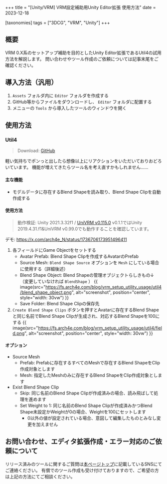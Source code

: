 +++
title = "[Unity/VRM] VRM設定補助用Unity Editor拡張 使用方法"
date = 2023-12-18

[taxonomies]
tags = ["3DCG", "VRM", "Unity"]
+++

## 概要

VRM 0.X系のセットアップ補助を目的としたUnity Editor拡張であるUtil4の試用方法を解説します。
問い合わせやツール作成のご依頼については記事末尾をご確認ください。

## 導入方法（汎用）

1. `Assets` フォルダ内に `Editor` フォルダを作成する
2. GitHub等からファイルをダウンロードし、 `Editor` フォルダに配置する
3. メニューの `Tools` から導入したツールのウィンドウを開く

## 使用方法

### Util4

> Download: [GitHub](https://github.com/arch4e/util4_for_unity)

軽い気持ちでポンっと出したら想像以上にリアクションをいただいておりおどろいています。
機能が増えてきたらツール名を考え直すかもしれません……

#### 主な機能

* モデルデータに存在するBlend Shapeを読み取り、Blend Shape Clipを自動作成する

#### 使用方法

> 動作検証: Unity 2021.3.32f1 / [UniVRM v0.115.0](https://github.com/vrm-c/UniVRM/releases)
> v0.1.1ではUnity 2019.4.31.f1&UniVRM v0.99.0でも動作することを確認しています。

デモ: https://x.com/arch4e_N/status/1736706173951496411

1. 各フィールドにGame Objectをセットする
   * Avatar Prefab: Blend Shape Clipを作成するAvatarのPrefab
   * Source Mesh: `Blend Shape Source` オプションを `Mesh` にしている場合に使用する（詳細後述）
   * Blend Shape Object: Blend Shapeの管理オブジェクトらしきもの↓（変更していなければ `BlendShape` ）
     {{ image(src="https://fs.arch4e.com/blog/vrm_setup_utility_usage/util4/blend_shape_object.png", alt="screenshot", position="center", style="width: 30vw") }}
   * Save Folder: Blend Shape Clipの保存先
1. `Create Blend Shape Clips` ボタンを押すとAvatarに存在するBlend Shapeと同じ名前でBlend Shape Clipが生成され、対応するBlend Shapeを100にする
   {{ image(src="https://fs.arch4e.com/blog/vrm_setup_utility_usage/util4/field.png", alt="screenshot", position="center", style="width: 30vw") }}

#### オプション

* Source Mesh
  * Prefab: Prefabに存在するすべてのMeshで存在するBlend ShapeをClip作成対象とします
  * Mesh: 指定したMeshのみに存在するBlend ShapeをClip作成対象とします
* Exist Blend Shape Clip
  * Skip: 同じ名前のBlend Shape Clipが作成済みの場合、読み飛ばして処理を進めます
  * Set Weight to 1: 同じ名前のBlend Shape Clipが作成済みかつBlend Shape未設定かWeightが0の場合、Weightを100にセットします
    * 0以外の値が設定されている場合、意図して編集したものとみなし変更を加えません

## お問い合わせ、エディタ拡張作成・エラー対応のご依頼について

リリース済みのツールに関するご質問は[本ページトップ](https://arch4e.com)に記載しているSNSにてご連絡ください。
有償でのツール作成も受け付けておりますので、ご希望の方は上記の方法にてご相談ください。
